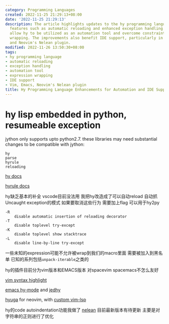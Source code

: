 ```yaml
---
category: Programming Languages
created: 2022-11-25 21:29:13+08:00
date: '2022-11-25 21:29:13'
description: The article highlights updates to the hy programming language, introducing
  features such as automatic reloading and enhanced exception handling. These modifications
  allow hy to be utilized as an automation tool and overcome constraints with expression
  wrapping. The improvements also benefit IDE support, particularly in Vim, Emacs,
  and Neovim's Nelean plugin.
modified: 2022-11-26 13:50:30+08:00
tags:
- hy programming language
- automatic reloading
- exception handling
- automation tool
- expression wrapping
- IDE support
- Vim, Emacs, Neovim's Nelean plugin
title: Hy Programming Language Enhancements for Automation and IDE Support
---
```


# hy lisp embedded in python, resumeable exception

jython only supports upto python2.7. these libraries may need substantial changes to be compatible with jython:

```
hy
parse
hyrule
reloading
```

[hy docs](https://docs.hylang.org/en/stable/api.html#lfor)

[hyrule docs](https://hyrule.readthedocs.io/en/master/index.html#hyrule.control.block)

hy缺乏基本的补全 vscode目前没法用 我把hy改造成了可以自动reload 自动抓Uncaught exception的模式 如果要取消这些行为 需要加上flag 可以用于hy2py

```
-R
    disable automatic insertion of reloading decorator
-T
    disable toplevel try-except
-K
    disable toplevel show stacktrace
-L
    disable line-by-line try-except
```

一些未知的expression可能不允许被wrap到我们的macro里面 需要被加入到黑名单 已知的系列包括`unpack-iterable`之类的

hy的插件目前分为vim版本和EMACS版本 对spacevim spacemacs不怎么友好

[vim syntax highlight](https://github.com/hylang/vim-hy)

[emacs hy-mode](https://github.com/hylang/hy-mode) and [jedhy](https://github.com/ekaschalk/jedhy)

[hyuga](https://github.com/sakuraiyuta/hyuga) for neovim, with [custom vim-lsp](https://www.github.com/sakuraiyuta/vim-lsp-settings/tree/add-lang/hyuga)

hy的code autoindentation功能我做了 [nelean](https://github.com/Jamea4Ever0/nelean) 目前最新版本有待更新 主要是对字符串的正则进行了优化
